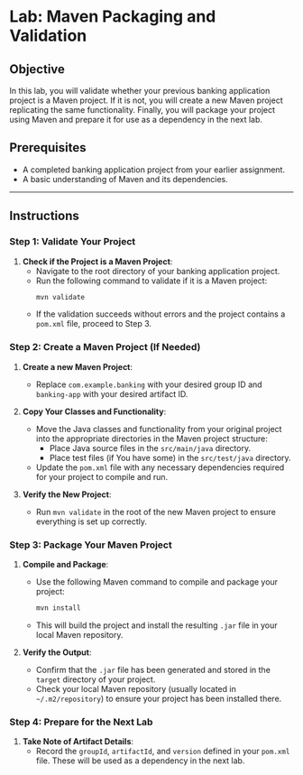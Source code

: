 # Lab: Maven Packaging and Validation

## Objective
In this lab, you will validate whether your previous banking application project is a Maven project. If it is not, you will create a new Maven project replicating the same functionality. Finally, you will package your project using Maven and prepare it for use as a dependency in the next lab.

## Prerequisites
- A completed banking application project from your earlier assignment.
- A basic understanding of Maven and its dependencies.

---

## Instructions

### Step 1: Validate Your Project
1. **Check if the Project is a Maven Project**:
   - Navigate to the root directory of your banking application project.
   - Run the following command to validate if it is a Maven project:
     ```bash
     mvn validate
     ```
   - If the validation succeeds without errors and the project contains a `pom.xml` file, proceed to Step 3.

### Step 2: Create a Maven Project (If Needed)
1. **Create a new Maven Project**:
   - Replace `com.example.banking` with your desired group ID and `banking-app` with your desired artifact ID.

2. **Copy Your Classes and Functionality**:
   - Move the Java classes and functionality from your original project into the appropriate directories in the Maven project structure:
     - Place Java source files in the `src/main/java` directory.
     - Place test files (if You have some) in the `src/test/java` directory.
   - Update the `pom.xml` file with any necessary dependencies required for your project to compile and run.

3. **Verify the New Project**:
   - Run `mvn validate` in the root of the new Maven project to ensure everything is set up correctly.

### Step 3: Package Your Maven Project
1. **Compile and Package**:
   - Use the following Maven command to compile and package your project:
     ```bash
     mvn install
     ```
   - This will build the project and install the resulting `.jar` file in your local Maven repository.

2. **Verify the Output**:
   - Confirm that the `.jar` file has been generated and stored in the `target` directory of your project.
   - Check your local Maven repository (usually located in `~/.m2/repository`) to ensure your project has been installed there.

### Step 4: Prepare for the Next Lab
1. **Take Note of Artifact Details**:
   - Record the `groupId`, `artifactId`, and `version` defined in your `pom.xml` file. These will be used as a dependency in the next lab.
